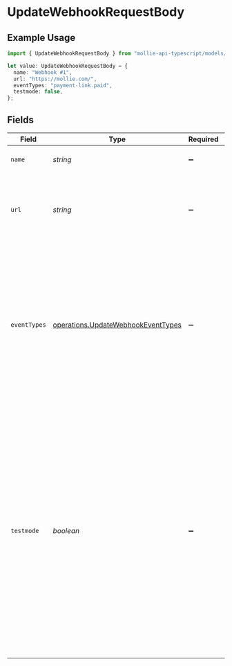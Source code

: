 # UpdateWebhookRequestBody

## Example Usage

```typescript
import { UpdateWebhookRequestBody } from "mollie-api-typescript/models/operations";

let value: UpdateWebhookRequestBody = {
  name: "Webhook #1",
  url: "https://mollie.com/",
  eventTypes: "payment-link.paid",
  testmode: false,
};
```

## Fields

| Field                                                                                                                                                                                                                                                                                                | Type                                                                                                                                                                                                                                                                                                 | Required                                                                                                                                                                                                                                                                                             | Description                                                                                                                                                                                                                                                                                          | Example                                                                                                                                                                                                                                                                                              |
| ---------------------------------------------------------------------------------------------------------------------------------------------------------------------------------------------------------------------------------------------------------------------------------------------------- | ---------------------------------------------------------------------------------------------------------------------------------------------------------------------------------------------------------------------------------------------------------------------------------------------------- | ---------------------------------------------------------------------------------------------------------------------------------------------------------------------------------------------------------------------------------------------------------------------------------------------------- | ---------------------------------------------------------------------------------------------------------------------------------------------------------------------------------------------------------------------------------------------------------------------------------------------------- | ---------------------------------------------------------------------------------------------------------------------------------------------------------------------------------------------------------------------------------------------------------------------------------------------------- |
| `name`                                                                                                                                                                                                                                                                                               | *string*                                                                                                                                                                                                                                                                                             | :heavy_minus_sign:                                                                                                                                                                                                                                                                                   | A name that identifies the webhook.                                                                                                                                                                                                                                                                  | Webhook #1                                                                                                                                                                                                                                                                                           |
| `url`                                                                                                                                                                                                                                                                                                | *string*                                                                                                                                                                                                                                                                                             | :heavy_minus_sign:                                                                                                                                                                                                                                                                                   | The URL Mollie will send the events to. This URL must be publicly accessible.                                                                                                                                                                                                                        | https://mollie.com/                                                                                                                                                                                                                                                                                  |
| `eventTypes`                                                                                                                                                                                                                                                                                         | [operations.UpdateWebhookEventTypes](../../models/operations/updatewebhookeventtypes.md)                                                                                                                                                                                                             | :heavy_minus_sign:                                                                                                                                                                                                                                                                                   | The list of events to enable for this webhook. You may specify `'*'` to add all events, except those that require explicit selection. Separate multiple event types with a comma.                                                                                                                    | payment-link.paid                                                                                                                                                                                                                                                                                    |
| `testmode`                                                                                                                                                                                                                                                                                           | *boolean*                                                                                                                                                                                                                                                                                            | :heavy_minus_sign:                                                                                                                                                                                                                                                                                   | Most API credentials are specifically created for either live mode or test mode. For organization-level credentials such as OAuth access tokens, you can enable test mode by setting `testmode` to `true`.<br/><br/>Test entities cannot be retrieved when the endpoint is set to live mode, and vice versa. | false                                                                                                                                                                                                                                                                                                |